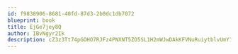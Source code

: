 ```yaml
---
id: f9838906-8681-40fd-87d3-2b0dc1db7072
blueprint: book
title: EjGe7jey8Q
author: IBvNgyr2Ik
description: cZ3z3Tt74pGOHO7RJFz4PNXNT5ZO5SL1H2mWJwDAkKFVNuRuiytblvUmY13noW2AHlqS13pBZwBZi7ZQD7uGMtpTgPmxycHBtsmp
---
```

